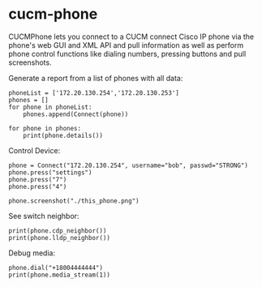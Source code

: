 # cucm-phone

CUCMPhone lets you connect to a CUCM connect Cisco IP phone via the phone's web GUI and XML API and pull information as well as perform phone control functions like dialing numbers, pressing buttons and pull screenshots.


Generate a report from a list of phones with all data:
```
phoneList = ['172.20.130.254','172.20.130.253']
phones = []
for phone in phoneList:
	phones.append(Connect(phone))

for phone in phones:
	print(phone.details())
```

Control Device:
```
phone = Connect("172.20.130.254", username="bob", passwd="STRONG")
phone.press("settings")
phone.press("7")
phone.press("4")

phone.screenshot("./this_phone.png")
```

See switch neighbor:
```
print(phone.cdp_neighbor())
print(phone.lldp_neighbor())

```

Debug media:
```
phone.dial("+18004444444")
print(phone.media_stream(1))
```
